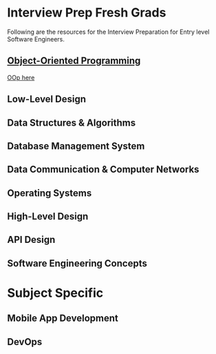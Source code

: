# Interview Prep Fresh Grads
Following are the resources for the Interview Preparation for Entry level Software Engineers.
## [Object-Oriented Programming](https://github.com/shahzaneer/Core-Object-Oriented-Programming)
[OOp here](https://github.com/shahzaneer/Core-Object-Oriented-Programming)
## Low-Level Design
## Data Structures & Algorithms
## Database Management System
## Data Communication & Computer Networks
## Operating Systems
## High-Level Design
## API Design
## Software Engineering Concepts
# Subject Specific 
## Mobile App Development
## DevOps

